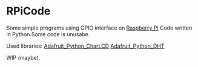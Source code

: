 # RPiCode
Some simple programs using GPIO interface on [Raspberry Pi][1]
Code written in Python.Some code is unusabe.

Used libraries:
[Adafruit_Python_CharLCD][2]
[Adafruit_Python_DHT][3]

WIP (maybe).


  [1]: https://www.raspberrypi.org/
  [2]: https://github.com/adafruit/Adafruit_Python_CharLCD
  [3]: https://github.com/adafruit/Adafruit_Python_DHT
